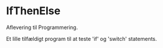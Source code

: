 # IfThenElse
Aflevering til Programmering.

Et lille tilfældigt program til at teste 'if' og 'switch' statements.
